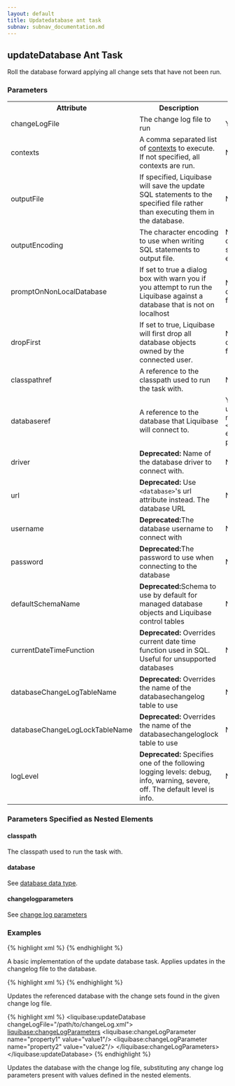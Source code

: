 ```yaml
---
layout: default
title: Updatedatabase ant task
subnav: subnav_documentation.md
---
```


## updateDatabase Ant Task ##

Roll the database forward applying all change sets that have not been run.  

### Parameters ###

<table>
    <tr>
        <th>Attribute</th>
        <th>Description</th>
        <th>Required</th>
    </tr>
    <tr>
        <td>changeLogFile</td>
        <td>The change log file to run</td>
        <td>Yes</td>
    </tr>
    <tr>
        <td>contexts</td>
        <td>A comma separated list of <a href="../contexts.html">contexts</a> to execute. If not specified, all contexts are run.</td>
        <td>No</td>
    </tr>
    <tr>
        <td>outputFile</td>
        <td>If specified, Liquibase will save the update SQL statements to the specified file rather than executing them in the database.</td>
        <td>No</td>
    </tr>
    <tr>
        <td>outputEncoding</td>
        <td>The character encoding to use when writing SQL statements to output file.</td>
        <td>No; defaults to system encoding.</td>
    </tr>
    <tr>
        <td>promptOnNonLocalDatabase</td>
        <td>If set to true a dialog box with warn you if you attempt to run the Liquibase against a database that is not on localhost
        </td>
        <td>No; default is false.</td>
    </tr>
    <tr>
        <td>dropFirst</td>
        <td>If set to true, Liquibase will first drop all database objects owned by the connected user.</td>
        <td>No; default is false</td>
    </tr>
    <tr>
        <td>classpathref</td>
        <td>A reference to the classpath used to run the task with.</td>
        <td>No</td>
    </tr>
    <tr>
        <td>databaseref</td>
        <td>A reference to the database that Liquibase will connect to.</td>
        <td>Yes, unless a nested <code>&lt;database&gt;</code> element is present.</td>
    </tr>
    <tr>
        <td>driver</td>
        <td><b>Deprecated:</b> Name of the database driver to connect with.</td>
        <td>No</td>
    </tr>
    <tr>
        <td>url</td>
        <td><b>Deprecated:</b> Use <code>&lt;database&gt;</code>'s url attribute instead. The database URL</td>
        <td>No</td>
    </tr>
    <tr>
        <td>username</td>
        <td><b>Deprecated:</b>The database username to connect with</td>
        <td>No</td>
    </tr>
    <tr>
        <td>password</td>
        <td><b>Deprecated:</b>The password to use when connecting to the database</td>
        <td>No</td>
    </tr>
    <tr>
        <td>defaultSchemaName</td>
        <td><b>Deprecated:</b>Schema to use by default for managed database objects and Liquibase control tables</td>
        <td>No</td>
    </tr>
    <tr>
        <td>currentDateTimeFunction</td>
        <td><b>Deprecated:</b> Overrides current date time function used in SQL. Useful for unsupported databases</td>
        <td>No</td>
    </tr>
    <tr>
        <td>databaseChangeLogTableName</td>
        <td><b>Deprecated:</b> Overrides the name of the databasechangelog table to use</td>
        <td>No</td>
    </tr>
    <tr>
        <td>databaseChangeLogLockTableName</td>
        <td><b>Deprecated:</b> Overrides the name of the databasechangeloglock table to use</td>
        <td>No</td>
    </tr>
    <tr>
        <td>logLevel</td>
        <td><b>Deprecated:</b> Specifies one of the following logging levels: debug, info, warning, severe, off. The default level is info.</td>
        <td>No</td>
    </tr>
</table>

### Parameters Specified as Nested Elements ###

#### classpath ####

The classpath used to run the task with. 

#### database ####

See [database data type](index.html).

#### changelogparameters ####

See [change log parameters](index.html)

### Examples ###

{% highlight xml %}
<updateDatabase changeLogFile="/path/to/changeLog.xml">
	<database driver="${db.driver}" url="${db.url}" user="${db.user}" password="${db.pasword}"/>
</updateDatabase>
{% endhighlight %}

A basic implementation of the update database task. Applies updates in the changelog file to the database.

{% highlight xml %}
<database id="my-database" driver="${driver.classname}" url="${jdbc.url}" user="${username}" password="${password}"/>
<updateDatabase databaseRef="my-database" changelogFile="/path/to/changeLog.xml"/>
{% endhighlight %}

Updates the referenced database with the change sets found in the given change log file.

{% highlight xml %}
<liquibase:updateDatabase changeLogFile="/path/to/changeLog.xml">
	<database driver="${db.driver}" url="${db.url}" user="${db.user}" password="${db.pasword}"/>
	<liquibase:changeLogParameters>
		<liquibase:changeLogParameter name="property1" value="value1"/>
		<liquibase:changeLogParameter name="property2" value="value2"/>
		<propertyset>
			<propertyref prefix="mydb"/>
		</propertyset>
	</liquibase:changeLogParameters>
</liquibase:updateDatabase>
{% endhighlight %}

Updates the database with the change log file, substituting any change log parameters present with values defined in the nested elements.
